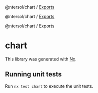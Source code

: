 @ntersol/chart / [Exports](modules.md)

@ntersol/chart / [Exports](modules.md)

@ntersol/chart / [Exports](modules.md)

# chart

This library was generated with [Nx](https://nx.dev).

## Running unit tests

Run `nx test chart` to execute the unit tests.
